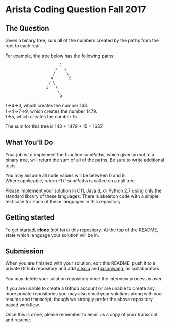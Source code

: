 # Arista Coding Question Fall 2017

## The Question
Given a binary tree, sum all of the numbers created by the paths from the root to each leaf.

For example, the tree below has the following paths:

                            1
                          /   \
                         /     \
                        4       5
                       / \  
                      3   7  
                           \
                            9

1->4->3, which creates the number 143.  
1->4->7->9, which creates the number 1479.  
1->5, which creates the number 15.  

The sum for this tree is 143 + 1479 + 15 = 1637

## What You'll Do
Your job is to implement the function sumPaths, which given a root to a binary tree, will return the sum of all of the paths. Be sure to write additional tests.

You may assume all node values will be between 0 and 9.  
Where applicable, return -1 if sumPaths is called on a null tree.

Please implement your solution in C11, Java 8, or Python 2.7 using only the standard library of these languages. There is skeleton code with a simple test case for each of these languages in this repository.

## Getting started
To get started, **clone** (not fork) this repository. At the top of the README, state which language your solution will be in.

## Submission
When you are finished with your solution, edit this README, push it to a private Github repository and add [alexliu](https://github.com/alexaliu) and [jasonwang](https://github.com/jasonewang), as collaborators.

You may delete your solution repository once the interview process is over.

If you are unable to create a Github account or are unable to create any more private repositories you may also email your solutions along with your resume and transcript, though we strongly prefer the above repository based workflow.

Once this is done, please remember to email us a copy of your transcript and resume.
